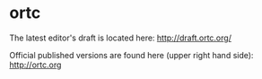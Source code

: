 ortc
====

The latest editor's draft is located here:
http://draft.ortc.org/

Official published versions are found here (upper right hand side):
http://ortc.org
